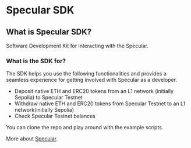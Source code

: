 # Specular SDK

## What is Specular SDK?

Software Development Kit for interacting with the Specular.

### What is the SDK for?

The SDK helps you use the following functionalities and provides a seamless experience for getting involved with Specular as a developer.

- Deposit native ETH and ERC20 tokens from an L1 network (initially Sepolia) to Specular Testnet
- Withdraw native ETH and ERC20 tokens from Specular Testnet to an L1 network(initially Sepolia)
- Check Specular Testnet balances

You can clone the repo and play around with the example scripts.

More about [Specular](https://docs.specular.network/).
